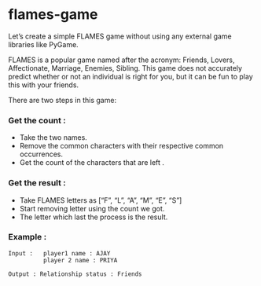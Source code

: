# flames-game

Let’s create a simple FLAMES game without using any external game libraries like PyGame.

FLAMES is a popular game named after the acronym: Friends, Lovers, Affectionate, Marriage, Enemies, Sibling. This game does not accurately predict whether or not an individual is right for you, but it can be fun to play this with your friends.

There are two steps in this game:

### Get the count :

 * Take the two names.
* Remove the common characters with their respective common occurrences.
* Get the count of the characters that are left .

### Get the result :


* Take FLAMES letters as [“F”, “L”, “A”, “M”, “E”, “S”]
* Start removing letter using the count we got.
* The letter which last the process is the result.

### Example :
```
Input :   player1 name : AJAY
          player 2 name : PRIYA

Output : Relationship status : Friends

```
